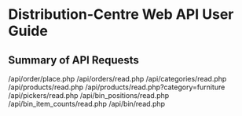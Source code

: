 Distribution-Centre Web API User Guide
======================================

Summary of API Requests
-----------------------

*<host-domain>*/api/order/place.php
*<host-domain>*/api/orders/read.php
*<host-domain>*/api/categories/read.php
*<host-domain>*/api/products/read.php
*<host-domain>*/api/products/read.php?category=furniture
*<host-domain>*/api/pickers/read.php
*<host-domain>*/api/bin_positions/read.php
*<host-domain>*/api/bin_item_counts/read.php
*<host-domain>*/api/bin/read.php